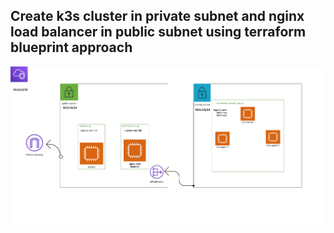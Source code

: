 ## Create k3s cluster in private subnet and nginx load balancer in public subnet using terraform blueprint approach

![alt diagram](./diagram.png)

